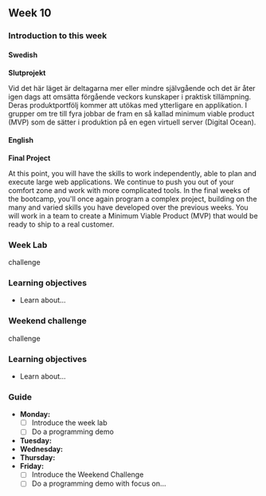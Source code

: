 ## Week 10
### Introduction to this week

#### Swedish
**Slutprojekt**

Vid det här läget är deltagarna mer eller mindre självgående och det är åter igen dags att omsätta förgående veckors kunskaper i praktisk tillämpning.
Deras produktportfölj kommer att utökas med ytterligare en applikation.
I grupper om tre till fyra jobbar de fram en så kallad minimum viable product (MVP) som de sätter i produktion på en egen virtuell server (Digital Ocean).

#### English
**Final Project**

At this point, you will have the skills to work independently, able to plan and execute large web applications. We continue to push you out of your comfort zone and work with more complicated tools. In the final weeks of the bootcamp, you'll once again program a complex project, building on the many and varied skills you have developed over the previous weeks. You will work in a team to create a Minimum Viable Product (MVP) that would be ready to ship to a real customer.
### Week Lab
challenge

### Learning objectives
* Learn about...

### Weekend challenge
challenge

### Learning objectives
* Learn about...

### Guide
- **Monday:**
  - [ ] Introduce the week lab
  - [ ] Do a programming demo
- **Tuesday:**
- **Wednesday:**
- **Thursday:**
- **Friday:**
  - [ ] Introduce the Weekend Challenge
  - [ ] Do a programming demo with focus on...
